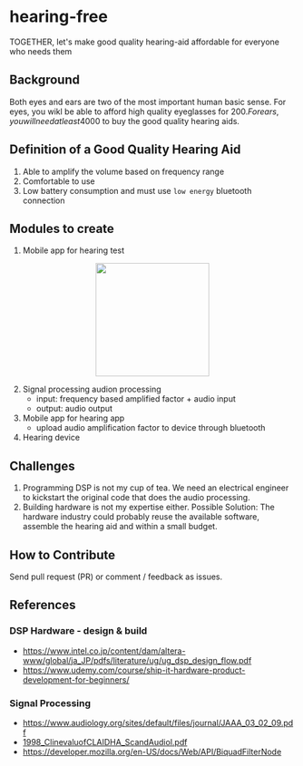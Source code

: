 # hearing-free
TOGETHER, let's make good quality hearing-aid affordable for everyone who needs them

## Background
Both eyes and ears are two of the most important human basic sense.
For eyes, you wikl be able to afford high quality eyeglasses for $200.
For ears, you will need at least 4000$ to buy the good quality hearing aids.

## Definition of a Good Quality Hearing Aid
1. Able to amplify the volume based on frequency range
2. Comfortable to use
3. Low battery consumption and must use `low energy` bluetooth connection

## Modules to create
1. Mobile app for hearing test

<p align="center">
  <img width="200" src="https://user-images.githubusercontent.com/241914/73419217-43fc9b00-4359-11ea-8e3f-9ef50173c584.png">
</p>

2. Signal processing audion processing
    - input: frequency based amplified factor + audio input
    - output: audio output
3. Mobile app for hearing app
    - upload audio amplification factor to device through bluetooth
4. Hearing device  

## Challenges
1. Programming DSP is not my cup of tea. We need an electrical engineer to kickstart the original code that does the audio processing.
2. Building hardware is not my expertise either. Possible Solution: The hardware industry could probably reuse the available software, assemble the hearing aid and within a small budget.

## How to Contribute
Send pull request (PR) or comment / feedback as issues. 

## References

### DSP Hardware - design & build
* https://www.intel.co.jp/content/dam/altera-www/global/ja_JP/pdfs/literature/ug/ug_dsp_design_flow.pdf
* https://www.udemy.com/course/ship-it-hardware-product-development-for-beginners/

### Signal Processing
* https://www.audiology.org/sites/default/files/journal/JAAA_03_02_09.pdf
* [1998_ClinevaluofCLAIDHA_ScandAudiol.pdf](https://github.com/isuhendro/hearing-free/files/4144172/1998_ClinevaluofCLAIDHA_ScandAudiol.pdf)
* https://developer.mozilla.org/en-US/docs/Web/API/BiquadFilterNode
